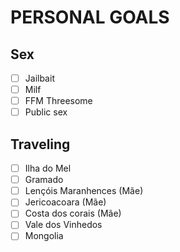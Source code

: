 # PERSONAL GOALS

## Sex
- [ ] Jailbait
- [ ] Milf
- [ ] FFM Threesome
- [ ] Public sex

## Traveling
- [ ] Ilha do Mel
- [ ] Gramado
- [ ] Lençóis Maranhences (Mãe)
- [ ] Jericoacoara (Mãe)
- [ ] Costa dos corais (Mãe)
- [ ] Vale dos Vinhedos
- [ ] Mongolia
